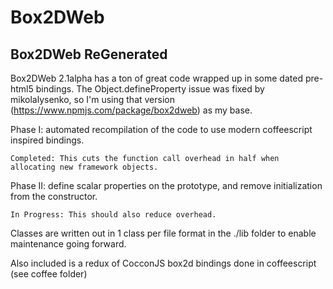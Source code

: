 # Box2DWeb

## Box2DWeb ReGenerated

Box2DWeb 2.1alpha has a ton of great code wrapped up in some dated pre-html5 bindings.
The Object.defineProperty issue was fixed by mikolalysenko, so I'm using that version (https://www.npmjs.com/package/box2dweb) as my base.

Phase I: automated recompilation of the code to use modern coffeescript inspired bindings.

    Completed: This cuts the function call overhead in half when allocating new framework objects.

Phase II: define scalar properties on the prototype, and remove initialization from the constructor.

    In Progress: This should also reduce overhead.

Classes are written out in 1 class per file format in the ./lib folder to enable maintenance going forward.


Also included is a redux of CocconJS box2d bindings done in coffeescript (see coffee folder)
